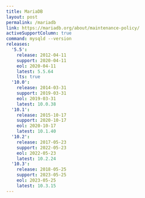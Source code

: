 ```yaml
---
title: MariaDB
layout: post
permalink: /mariadb
link: https://mariadb.org/about/maintenance-policy/
activeSupportColumn: true
command: mysqld --version
releases:
  '5.5':
    release: 2012-04-11
    support: 2020-04-11
    eol: 2020-04-11
    latest: 5.5.64
    lts: true
  '10.0':
    release: 2014-03-31
    support: 2019-03-31
    eol: 2019-03-31
    latest: 10.0.38
  '10.1':
    release: 2015-10-17
    support: 2020-10-17
    eol: 2020-10-17
    latest: 10.1.40
  '10.2':
    release: 2017-05-23
    support: 2022-05-23
    eol: 2022-05-23
    latest: 10.2.24
  '10.3':
    release: 2018-05-25
    support: 2023-05-25
    eol: 2023-05-25
    latest: 10.3.15
---
```

